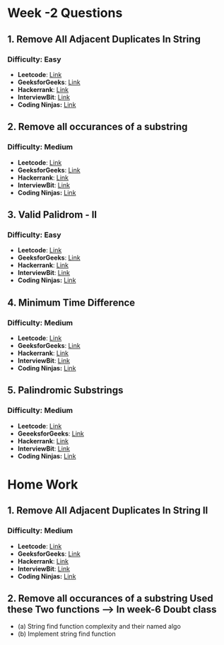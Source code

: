 # Week -2 Questions

## 1. Remove All Adjacent Duplicates In String
### Difficulty: Easy
- **Leetcode**: [Link](https://leetcode.com/problems/remove-all-adjacent-duplicates-in-string/)
- **GeeksforGeeks**: [Link](https://practice.geeksforgeeks.org/problems/consecutive-elements2306/1)
- **Hackerrank**: [Link](https://www.hackerrank.com/challenges/reduced-string/problem)
- **InterviewBit**: [Link](https://www.interviewbit.com/problems/remove-consecutive-characters/)
- **Coding Ninjas:** [Link](https://www.codingninjas.com/codestudio/problems/remove-consecutive-duplicates_1088929?leftPanelTab=0)

## 2. Remove all occurances of a substring
### Difficulty: Medium
- **Leetcode**: [Link](https://leetcode.com/problems/remove-all-occurrences-of-a-substring/)
- **GeeksforGeeks**: [Link](https://practice.geeksforgeeks.org/problems/remove-all-occurrences-of-a-substring1648/1)
- **Hackerrank**: [Link](https://www.hackerrank.com/challenges/morgan-and-a-string/problem)
- **InterviewBit**: [Link](https://www.interviewbit.com/problems/remove-consecutive-characters/)
- **Coding Ninjas:** [Link](https://www.codingninjas.com/codestudio/problems/remove-all-occurrences-of-a-substring_1088930?leftPanelTab=0)


## 3. Valid Palidrom - II
### Difficulty: Easy
- **Leetcode**: [Link](https://leetcode.com/problems/valid-palindrome-ii/)
- **GeeksforGeeks**: [Link](https://practice.geeksforgeeks.org/problems/palindrome-string0817/1)
- **Hackerrank**: [Link](https://www.hackerrank.com/challenges/palindrome-index/problem)
- **InterviewBit**: [Link](https://www.interviewbit.com/problems/remove-consecutive-characters/)
- **Coding Ninjas:** [Link](https://www.codingninjas.com/codestudio/problems/valid-palindrome_1088931?leftPanelTab=0)

## 4. Minimum Time Difference
### Difficulty: Medium
- **Leetcode**: [Link](https://leetcode.com/problems/minimum-time-difference/)
- **GeeksforGeeks**: [Link](https://practice.geeksforgeeks.org/problems/minimum-time-difference-1587115620/1)
- **Hackerrank**: [Link](https://www.hackerrank.com/challenges/minimum-time-difference/problem)
- **InterviewBit**: [Link](https://www.interviewbit.com/problems/remove-consecutive-characters/)
- **Coding Ninjas:** [Link](https://www.codingninjas.com/codestudio/problems/minimum-time-difference_1088932?leftPanelTab=0)

## 5. Palindromic Substrings
### Difficulty: Medium
- **Leetcode**: [Link](https://leetcode.com/problems/palindromic-substrings/)
- **GeeeksforGeeks**: [Link](https://practice.geeksforgeeks.org/problems/palindromic-patitioning4845/1)
- **Hackerrank**: [Link](https://www.hackerrank.com/challenges/special-palindrome-again/problem)
- **InterviewBit**: [Link](https://www.interviewbit.com/problems/remove-consecutive-characters/)
- **Coding Ninjas:** [Link](https://www.codingninjas.com/studio/problems/palindromic-substrings_630404)


# Home Work
## 1. Remove All Adjacent Duplicates In String II
### Difficulty: Medium
- **Leetcode**: [Link](https://leetcode.com/problems/remove-all-adjacent-duplicates-in-string-ii/)
- **GeeksforGeeks**: [Link](https://practice.geeksforgeeks.org/problems/consecutive-elements2306/1)
- **Hackerrank**: [Link](https://www.hackerrank.com/challenges/reduced-string/problem)
- **InterviewBit**: [Link](https://www.interviewbit.com/problems/remove-consecutive-characters/)
- **Coding Ninjas:** [Link](https://www.codingninjas.com/codestudio/problems/remove-consecutive-duplicates_1088929?leftPanelTab=0)

## 2.  Remove all occurances of a substring Used these Two functions --> In week-6 Doubt class
- (a) String find function complexity and their named algo 
- (b) Implement string find function
 